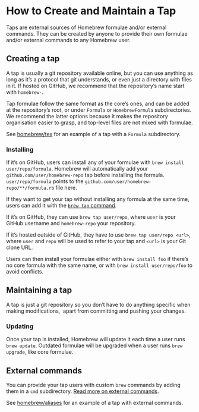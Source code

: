 # How to Create and Maintain a Tap

Taps are external sources of Homebrew formulae and/or external commands. They
can be created by anyone to provide their own formulae and/or external commands
to any Homebrew user.

## Creating a tap
A tap is usually a git repository available online, but you can use anything as
long as it’s a protocol that git understands, or even just a directory with
files in it.
If hosted on GitHub, we recommend that the repository’s name start with
`homebrew-`.

Tap formulae follow the same format as the core’s ones, and can be added at the
repository’s root, or under `Formula` or `HomebrewFormula` subdirectories. We
recommend the latter options because it makes the repository organisation
easier to grasp, and top-level files are not mixed with formulae.

See [homebrew/tex](https://github.com/Homebrew/homebrew-tex) for an example of
a tap with a `Formula` subdirectory.

### Installing
If it’s on GitHub, users can install any of your formulae with
`brew install user/repo/formula`. Homebrew will automatically add your
`github.com/user/homebrew-repo` tap before installing the formula.
`user/repo/formula` points to the `github.com/user/homebrew-repo/**/formula.rb`
file here.

If they want to get your tap without installing any formula at the same time,
users can add it with the [`brew tap` command](brew-tap.md).

If it’s on GitHub, they can use `brew tap user/repo`, where `user` is your
GitHub username and `homebrew-repo` your repository.

If it’s hosted outside of GitHub, they have to use `brew tap user/repo <url>`,
where `user` and `repo` will be used to refer to your tap and `<url>` is your
Git clone URL.

Users can then install your formulae either with `brew install foo` if there’s
no core formula with the same name, or with `brew install user/repo/foo` to
avoid conflicts.

## Maintaining a tap
A tap is just a git repository so you don’t have to do anything specific when
making modifications,  apart from committing and pushing your changes.

### Updating
Once your tap is installed, Homebrew will update it each time a user runs
`brew update`. Outdated formulae will be upgraded when a user runs
`brew upgrade`, like core formulae.

## External commands
You can provide your tap users with custom `brew` commands by adding them in a
`cmd` subdirectory. [Read more on external commands](External-Commands.md).

See [homebrew/aliases](https://github.com/Homebrew/homebrew-aliases) for an
example of a tap with external commands.
